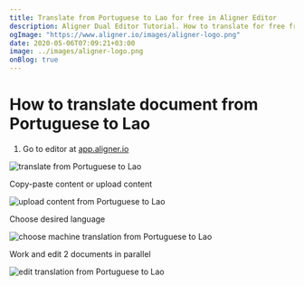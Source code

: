 ```yaml
---
title: Translate from Portuguese to Lao for free in Aligner Editor
description: Aligner Dual Editor Tutorial. How to translate for free from Portuguese to Lao. Aligner is multilingual document management platform. 
ogImage: "https://www.aligner.io/images/aligner-logo.png"
date: 2020-05-06T07:09:21+03:00
image: ../images/aligner-logo.png
onBlog: true
---
```


# How to translate document from Portuguese to Lao

1. Go to editor at [app.aligner.io](https://app.aligner.io "Aligner App web page")

![translate from Portuguese to Lao](../aligner-blank-editor.png "translate from Portuguese to Lao")

Copy-paste content or upload content

![upload content from Portuguese to Lao](../aligner-uploaded-document.png "upload content from Portuguese to Lao")

Choose desired language

![choose machine translation from Portuguese to Lao](../aligner-language-dropdown.png "choose machine translation from Portuguese to Lao")

Work and edit 2 documents in parallel

![edit translation from Portuguese to Lao](../aligner-double-sitded-editor.png "edit translation from Portuguese to Lao")

